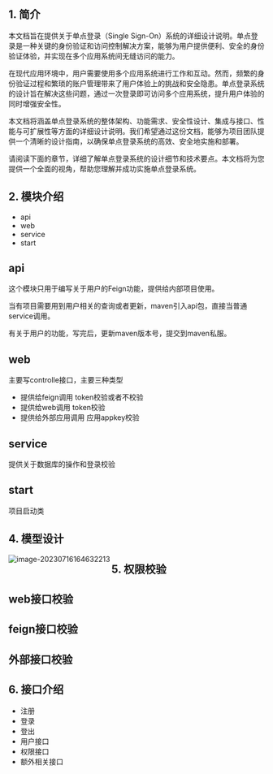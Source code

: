 ## 1. 简介

本文档旨在提供关于单点登录（Single Sign-On）系统的详细设计说明。单点登录是一种关键的身份验证和访问控制解决方案，能够为用户提供便利、安全的身份验证体验，并实现在多个应用系统间无缝访问的能力。

在现代应用环境中，用户需要使用多个应用系统进行工作和互动。然而，频繁的身份验证过程和繁琐的账户管理带来了用户体验上的挑战和安全隐患。单点登录系统的设计旨在解决这些问题，通过一次登录即可访问多个应用系统，提升用户体验的同时增强安全性。

本文档将涵盖单点登录系统的整体架构、功能需求、安全性设计、集成与接口、性能与可扩展性等方面的详细设计说明。我们希望通过这份文档，能够为项目团队提供一个清晰的设计指南，以确保单点登录系统的高效、安全地实施和部署。

请阅读下面的章节，详细了解单点登录系统的设计细节和技术要点。本文档将为您提供一个全面的视角，帮助您理解并成功实施单点登录系统。

## 2. 模块介绍

- api
- web
- service
- start

## api

这个模块只用于编写关于用户的Feign功能，提供给内部项目使用。

当有项目需要用到用户相关的查询或者更新，maven引入api包，直接当普通service调用。

有关于用户的功能，写完后，更新maven版本号，提交到maven私服。

## web

主要写controlle接口，主要三种类型

- 提供给feign调用
  token校验或者不校验
- 提供给web调用
  token校验
- 提供给外部应用调用
  应用appkey校验

## service

提供关于数据库的操作和登录校验

## start

项目启动类

## 4. 模型设计
<img src="D:\blogs\学习\Java\sso\assets\image-20230716164632213.png" alt="image-20230716164632213" align=left />

## 5. 权限校验
## web接口校验



## feign接口校验



## 外部接口校验



## 6. 接口介绍
   - 注册
   - 登录
   - 登出
   - 用户接口
   - 权限接口
   - 额外相关接口
